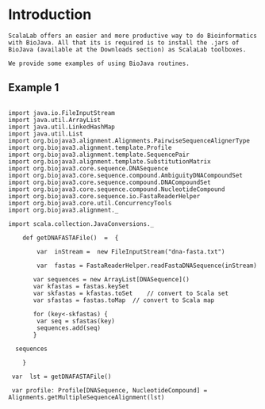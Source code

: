 # Introduction #

`ScalaLab offers an easier and more productive way to do Bioinformatics with BioJava. All that its is required is to install the .jars of BioJava (available at the Downloads section) as ScalaLab toolboxes. `

`We provide some examples of using BioJava routines.`

## Example 1 ##

```

import java.io.FileInputStream
import java.util.ArrayList
import java.util.LinkedHashMap
import java.util.List
import org.biojava3.alignment.Alignments.PairwiseSequenceAlignerType
import org.biojava3.alignment.template.Profile
import org.biojava3.alignment.template.SequencePair
import org.biojava3.alignment.template.SubstitutionMatrix
import org.biojava3.core.sequence.DNASequence
import org.biojava3.core.sequence.compound.AmbiguityDNACompoundSet
import org.biojava3.core.sequence.compound.DNACompoundSet
import org.biojava3.core.sequence.compound.NucleotideCompound
import org.biojava3.core.sequence.io.FastaReaderHelper
import org.biojava3.core.util.ConcurrencyTools
import org.biojava3.alignment._

import scala.collection.JavaConversions._

    def getDNAFASTAFile()  =  {

        var  inStream =  new FileInputStream("dna-fasta.txt")
    
        var  fastas = FastaReaderHelper.readFastaDNASequence(inStream)

	   var sequences = new ArrayList[DNASequence]()
	   var kfastas = fastas.keySet
	   var skfastas = kfastas.toSet    // convert to Scala set
	   var sfastas = fastas.toMap  // convert to Scala map

	   for (key<-skfastas) {
	   	var seq = sfastas(key)
	   	sequences.add(seq)
	   }

  sequences 	           

    }

 var  lst = getDNAFASTAFile()

 var profile: Profile[DNASequence, NucleotideCompound] = Alignments.getMultipleSequenceAlignment(lst)



```